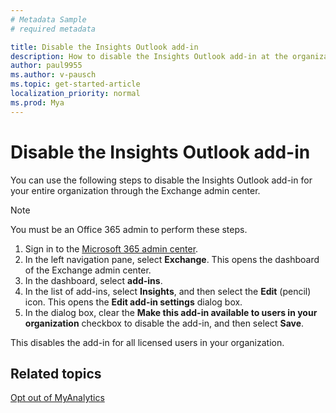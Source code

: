 ```yaml
---
# Metadata Sample
# required metadata

title: Disable the Insights Outlook add-in
description: How to disable the Insights Outlook add-in at the organizational level 
author: paul9955
ms.author: v-pausch
ms.topic: get-started-article
localization_priority: normal 
ms.prod: Mya
---
```


# Disable the Insights Outlook add-in

You can use the following steps to disable the Insights Outlook add-in for your entire organization through the Exchange admin center.

> [!Note]
> You must be an Office 365 admin to perform these steps.

1. Sign in to the [Microsoft 365 admin center](https://admin.microsoft.com/adminportal).
2. In the left navigation pane, select **Exchange**. This opens the dashboard of the Exchange admin center.  
3. In the dashboard, select **add-ins**.
4. In the list of add-ins, select **Insights**, and then select the **Edit** (pencil) icon. This opens the **Edit add-in settings** dialog box.
5. In the dialog box, clear the **Make this add-in available to users in your organization** checkbox to disable the add-in, and then select **Save**.

This disables the add-in for all licensed users in your organization.

## Related topics

[Opt out of MyAnalytics](../overview/mya-faq.md#opt-out)